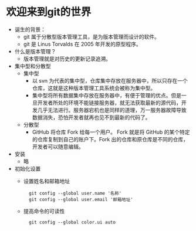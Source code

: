 # 欢迎来到git的世界

* 诞生的背景：
  * git 属于分散型版本管理工具，是为版本管理而设计的软件。
  * git 是 Linus Torvalds 在 2005 年开发的原型程序。
* 什么是版本管理？
  * 版本管理就是对历史的更新记录追溯。
* 集中型和分散型
  * 集中型
    * 以 svn 为代表的集中型，仓库集中存放在服务器中，所以只存在一个仓库，这就是这种版本管理工具系统会被称为集中型。
    * 集中型将所有数据集中存放在服务器中，有便于管理的优点。但是一旦开发者所处的环境不能链接服务器，就无法获取最新的源代码，开发几乎无法进行。服务器宕机也是同样的道理，万一服务器故障导致数据消失，恐怕开发者就再也见不到最新的代码了。
  * 分散型
    * GitHub 将仓库 Fork 给每一个用户。 Fork 就是将 GitHub 的某个特定的仓库复制到自己的账户下。Fork 出的仓库和原仓库是不同的仓库，开发者可以随意编辑。
* 安装
  * 略
* 初始化设置
  * 设置姓名和邮箱地址

    ```text
      git config --global user.name '名称'
      git config --global user.email '邮箱地址'
    ```

  * 提高命令的可读性

    ```text
      git config --global color.ui auto
    ```

